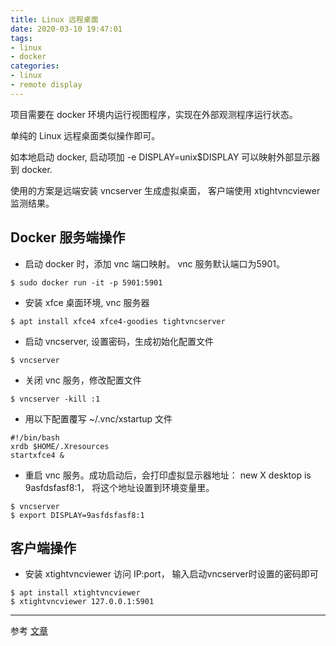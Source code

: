 ```yaml
---
title: Linux 远程桌面
date: 2020-03-10 19:47:01
tags:
- linux
- docker
categories: 
- linux
- remote display
---
```

项目需要在 docker 环境内运行视图程序，实现在外部观测程序运行状态。

单纯的 Linux 远程桌面类似操作即可。

如本地启动 docker, 启动项加 -e DISPLAY=unix$DISPLAY 可以映射外部显示器到 docker.

使用的方案是远端安装 vncserver 生成虚拟桌面， 客户端使用 xtightvncviewer 监测结果。

<!-- more -->

Docker 服务端操作
-----
* 启动 docker 时，添加 vnc 端口映射。 vnc 服务默认端口为5901。
```
$ sudo docker run -it -p 5901:5901
```

* 安装 xfce 桌面环境, vnc 服务器
```
$ apt install xfce4 xfce4-goodies tightvncserver
```

* 启动 vncserver, 设置密码，生成初始化配置文件
```
$ vncserver
```

* 关闭 vnc 服务，修改配置文件
```
$ vncserver -kill :1
```

* 用以下配置覆写 ~/.vnc/xstartup 文件
```
#!/bin/bash
xrdb $HOME/.Xresources
startxfce4 &
```

* 重启 vnc 服务。成功启动后，会打印虚拟显示器地址： new X desktop is 9asfdsfasf8:1， 将这个地址设置到环境变量里。
```
$ vncserver
$ export DISPLAY=9asfdsfasf8:1
```

客户端操作
-----

* 安装 xtightvncviewer 访问 IP:port， 输入启动vncserver时设置的密码即可
```
$ apt install xtightvncviewer
$ xtightvncviewer 127.0.0.1:5901
```
---

参考 [文章](https://cloud.tencent.com/developer/artile/1350304)